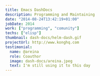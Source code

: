 ```yaml
---
title: Emacs DashDocs
description: Programming and Maintaining
date: "2014-08-24T13:42:19+01:00"
jobDate: 2014
work: ["programming", "comunity"]
techs: ["elisp"]
thumbnail: dash-docs/helm-dash.gif
projectUrl: http://www.konghq.com
testimonial:
  name: @areina
  role: Coauthor
  image: dash-docs/areina.jpeg
  text: I'm still using it to this day
---
```

